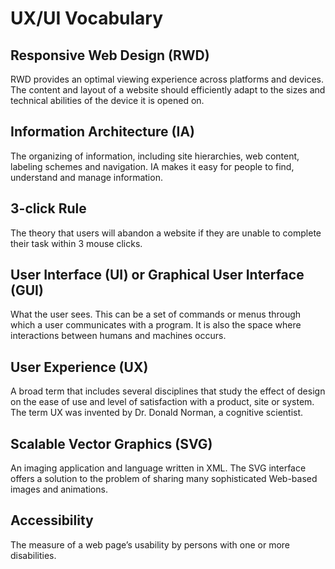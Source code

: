 # UX/UI Vocabulary

## Responsive Web Design (RWD)

RWD provides an optimal viewing experience across platforms and devices. The content and layout of a website should efficiently adapt to the sizes and technical abilities of the device it is opened on.

## Information Architecture (IA)

The organizing of information, including site hierarchies, web content, labeling schemes and navigation. IA makes it easy for people to find, understand and manage information.

## 3-click Rule

The theory that users will abandon a website if they are unable to complete their task within 3 mouse clicks.

## User Interface (UI) or Graphical User Interface (GUI)

What the user sees. This can be a set of commands or menus through which a user communicates with a program. It is also the space where interactions between humans and machines occurs.

## User Experience (UX)

A broad term that includes several disciplines that study the effect of design on the ease of use and level of satisfaction with a product, site or system. The term UX was invented by Dr. Donald Norman, a cognitive scientist.

## Scalable Vector Graphics (SVG)

An imaging application and language written in XML. The SVG interface offers a solution to the problem of sharing many sophisticated Web-based images and animations.

## Accessibility

The measure of a web page’s usability by persons with one or more disabilities.
